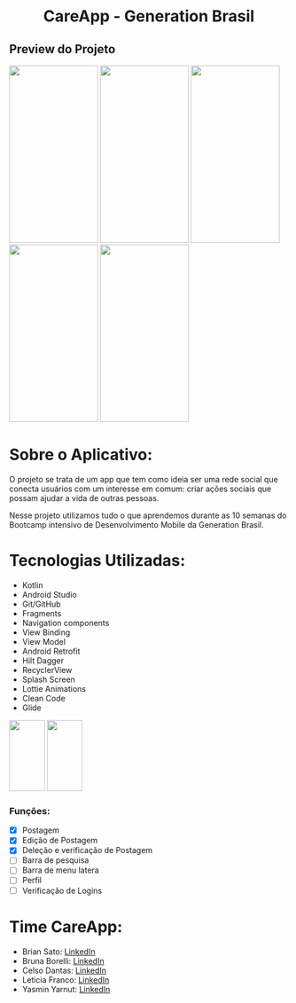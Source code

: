<h1 align="center">CareApp - Generation Brasil</h1>

<h2>Preview do Projeto </h2>

<p>
<img src="https://github.com/celsodantasdev/app_projeto_integrador_generation_brasil/blob/master/CareAppSplash.png" width="160" height="320"/>
<img src="https://github.com/celsodantasdev/app_projeto_integrador_generation_brasil/blob/master/CareAppLogin.png" width="160" height="320"/>
<img src="https://github.com/celsodantasdev/app_projeto_integrador_generation_brasil/blob/master/CareAppFeed.png" width="160" height="320"/>
<img src="https://github.com/celsodantasdev/app_projeto_integrador_generation_brasil/blob/master/CareAppFormulario.png" width="160" height="320"/>
<img src="https://github.com/celsodantasdev/app_projeto_integrador_generation_brasil/blob/master/CareAppFormularioCategoria.png" width="160" height="320"/>
</p>

# Sobre o Aplicativo:

O projeto se trata de um app que tem como ideia ser uma rede social que conecta usuários com um interesse em comum: criar ações sociais que possam ajudar a vida de outras pessoas.

Nesse projeto utilizamos tudo o que aprendemos durante as 10 semanas do Bootcamp intensivo de Desenvolvimento Mobile da Generation Brasil.

# Tecnologias Utilizadas:

- Kotlin
- Android Studio
- Git/GitHub
- Fragments 
- Navigation components
- View Binding
- View Model
- Android Retrofit
- Hilt Dagger
- RecyclerView
- Splash Screen
- Lottie Animations
- Clean Code
- Glide
<p>
<img src="https://cdn.jsdelivr.net/gh/devicons/devicon/icons/kotlin/kotlin-original.svg" width="64" height="128" />
<img src="https://cdn.jsdelivr.net/gh/devicons/devicon/icons/android/android-plain.svg" width="64" height="128" />
</p>

### Funções:

- [x] Postagem
- [x] Edição de Postagem
- [x] Deleção e verificação de Postagem
- [ ] Barra de pesquisa
- [ ] Barra de menu latera
- [ ] Perfil
- [ ] Verificação de Logins

# Time CareApp:

- Brian Sato: [LinkedIn](https://www.linkedin.com/in/briansato/)
- Bruna Borelli: [LinkedIn](https://www.linkedin.com/in/bruna-borelli/)
- Celso Dantas: [LinkedIn](https://www.linkedin.com/in/celso-dantas/)
- Leticia Franco: [LinkedIn](https://www.linkedin.com/in/leticia-fsilva/)
- Yasmin Yarnut: [LinkedIn](https://www.linkedin.com/in/yasmin-arnaut/)


